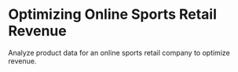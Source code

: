 # Optimizing Online Sports Retail Revenue
 Analyze product data for an online sports retail company to optimize revenue.
